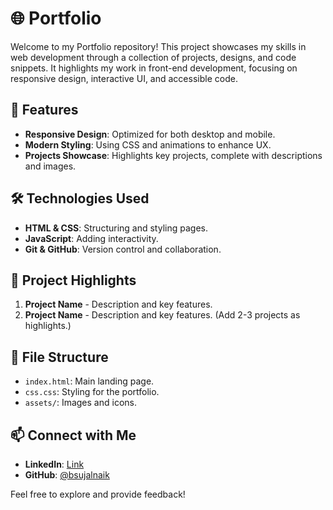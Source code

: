 # 🌐 Portfolio

Welcome to my Portfolio repository! This project showcases my skills in web development through a collection of projects, designs, and code snippets. It highlights my work in front-end development, focusing on responsive design, interactive UI, and accessible code.

## 🚀 Features

- **Responsive Design**: Optimized for both desktop and mobile.
- **Modern Styling**: Using CSS and animations to enhance UX.
- **Projects Showcase**: Highlights key projects, complete with descriptions and images.

## 🛠️ Technologies Used

- **HTML & CSS**: Structuring and styling pages.
- **JavaScript**: Adding interactivity.
- **Git & GitHub**: Version control and collaboration.

## 📸 Project Highlights

1. **Project Name** - Description and key features.
2. **Project Name** - Description and key features.
   (Add 2-3 projects as highlights.)

## 📂 File Structure

- `index.html`: Main landing page.
- `css.css`: Styling for the portfolio.
- `assets/`: Images and icons.

## 📫 Connect with Me

- **LinkedIn**: [Link](https://www.linkedin.com/in/your-profile)
- **GitHub**: [@bsujalnaik](https://github.com/bsujalnaik)

Feel free to explore and provide feedback!
